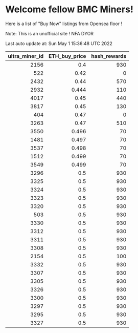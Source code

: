 # Welcome fellow BMC Miners!
Here is a list of "Buy Now" listings from Opensea floor !

Note: This is an unofficial site ! NFA DYOR


Last auto update at: Sun May  1 15:36:48 UTC 2022


|   ultra_miner_id |   ETH_buy_price |   hash_rewards |
|-----------------:|----------------:|---------------:|
|             2156 |           0.4   |            930 |
|              522 |           0.42  |              0 |
|             2432 |           0.44  |            570 |
|             2932 |           0.444 |            110 |
|             4017 |           0.45  |            440 |
|             3817 |           0.45  |            130 |
|              404 |           0.47  |              0 |
|             3263 |           0.47  |            510 |
|             3550 |           0.496 |             70 |
|             1481 |           0.497 |             70 |
|             3537 |           0.498 |             70 |
|             1512 |           0.499 |             70 |
|             3549 |           0.499 |             70 |
|             3296 |           0.5   |            930 |
|             3325 |           0.5   |            930 |
|             3324 |           0.5   |            930 |
|             3323 |           0.5   |            930 |
|             3320 |           0.5   |            930 |
|              503 |           0.5   |            930 |
|             3330 |           0.5   |            930 |
|             3312 |           0.5   |            930 |
|             3311 |           0.5   |            930 |
|             3308 |           0.5   |            930 |
|             2154 |           0.5   |            100 |
|             3332 |           0.5   |            930 |
|             3307 |           0.5   |            930 |
|             3305 |           0.5   |            930 |
|             3326 |           0.5   |            930 |
|             3300 |           0.5   |            930 |
|             3297 |           0.5   |            930 |
|             3295 |           0.5   |            930 |
|             3327 |           0.5   |            930 |